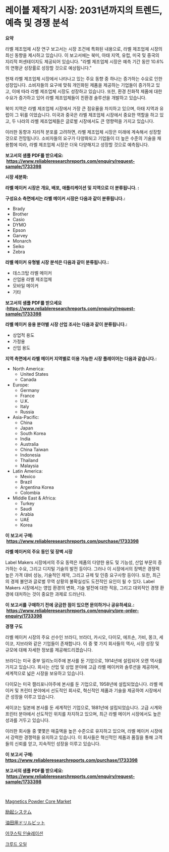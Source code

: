 <p><h1>레이블 제작기 시장: 2031년까지의 트렌드, 예측 및 경쟁 분석</h1></p><p><strong>요약</strong></p>
<p><p>라벨 제조업체 시장 연구 보고서는 시장 조건에 특화된 내용으로, 라벨 제조업체 시장의 최신 동향을 제시하고 있습니다. 이 보고서에는 북미, 아태 지역, 유럽, 미국 및 중국의 지리적 퍼센테이지도 제공되어 있습니다. "라벨 제조업체 시장은 예측 기간 동안 10.6%의 연평균 성장률로 성장할 것으로 예상됩니다." </p><p>현재 라벨 제조업체 시장에서 나타나고 있는 주요 동향 중 하나는 증가하는 수요로 인한 성장입니다. 소비자들의 요구에 맞춰 개인화된 제품을 제공하는 기업들이 증가하고 있고, 이에 따라 라벨 제조업체 시장도 성장하고 있습니다. 또한, 환경 친화적 제품에 대한 수요가 증가하고 있어 라벨 제조업체들이 친환경 솔루션을 개발하고 있습니다.</p><p>북미 지역은 라벨 제조업체 시장에서 가장 큰 점유율을 차지하고 있으며, 아태 지역과 유럽이 그 뒤를 이었습니다. 미국과 중국은 라벨 제조업체 시장에서 중요한 역할을 하고 있고, 두 나라의 라벨 제조업체들은 글로벌 시장에서도 큰 영향력을 가지고 있습니다.</p><p>이러한 동향과 지리적 분포를 고려하면, 라벨 제조업체 시장은 미래에 계속해서 성장할 것으로 전망됩니다. 소비자들의 요구가 다양화되고 기업들이 더 높은 수준의 기술을 채용함에 따라, 라벨 제조업체 시장은 더욱 다양해지고 성장할 것으로 예측됩니다.</p></p>
<p><strong>보고서의 샘플 PDF를 받으세요: &nbsp;<a href="https://www.reliableresearchreports.com/enquiry/request-sample/1733398">https://www.reliableresearchreports.com/enquiry/request-sample/1733398</a></strong></p>
<p><strong>시장 세분화:</strong></p>
<p><strong> 라벨 메이커 시장은 개요, 배포, 애플리케이션 및 지역으로 더 분류됩니다. :</strong></p>
<p><strong>구성요소 측면에서는 라벨 메이커 시장은 다음과 같이 분류됩니다.:</strong></p>
<p><ul><li>Brady</li><li>Brother</li><li>Casio</li><li>DYMO</li><li>Epson</li><li>Garvey</li><li>Monarch</li><li>Seiko</li><li>Zebra</li></ul></p>
<p><strong> 라벨 메이커 유형별 시장 분석은 다음과 같이 분류됩니다.:</strong></p>
<p><ul><li>데스크탑 라벨 메이커</li><li>산업용 라벨 제조업체</li><li>모바일 메이커</li><li>기타</li></ul></p>
<p><strong>보고서의 샘플 PDF를 받으세요 :<a href="https://www.reliableresearchreports.com/enquiry/request-sample/1733398">https://www.reliableresearchreports.com/enquiry/request-sample/1733398</a></strong></p>
<p><strong> 라벨 메이커 응용 분야별 시장 산업 조사는 다음과 같이 분류됩니다.:</strong></p>
<p><ul><li>상업적 용도</li><li>가정용</li><li>산업 용도</li></ul></p>
<p><strong>지역 측면에서 라벨 메이커 지역별로 이용 가능한 시장 플레이어는 다음과 같습니다.:</strong></p>
<p><ul>
    <li>
        North America:
        <ul>
            <li>United States</li>
            <li>Canada</li>
        </ul>
    </li>
    <li>
        Europe:
        <ul>
            <li>Germany</li>
            <li>France</li>
            <li>U.K.</li>
            <li>Italy</li>
            <li>Russia</li>
        </ul>
    </li>
    <li>
        Asia-Pacific:
        <ul>
            <li>China</li>
            <li>Japan</li>
            <li>South Korea</li>
            <li>India</li>
            <li>Australia</li>
            <li>China Taiwan</li>
            <li>Indonesia</li>
            <li>Thailand</li>
            <li>Malaysia</li>
        </ul>
    </li>
    <li>
        Latin America:
        <ul>
            <li>Mexico</li>
            <li>Brazil</li>
            <li>Argentina Korea</li>
            <li>Colombia</li>
        </ul>
    </li>
    <li>
        Middle East & Africa:
        <ul>
            <li>Turkey</li>
            <li>Saudi</li>
            <li>Arabia</li>
            <li>UAE</li>
            <li>Korea</li>
        </ul>
    </li>
    </ul></p>
<p><strong>이 보고서 구매: &nbsp;<a href="https://www.reliableresearchreports.com/purchase/1733398">https://www.reliableresearchreports.com/purchase/1733398</a></strong></p>
<p><strong>라벨 메이커의 주요 동인 및 장벽 시장</strong></p>
<p><p>Label Makers 시장에서의 주요 동력은 제품의 다양한 용도 및 기능성, 산업 부문의 증가하는 수요, 그리고 디지털 기술의 발전 등이다. 그러나 이 시장에서의 장벽은 경쟁력 높은 가격 대비 성능, 기술적인 제약, 그리고 규제 및 인증 요구사항 등이다. 또한, 최근의 경제 불안과 글로벌 무역 상황의 불확실성도 도전적인 요인이 될 수 있다. Label Makers 시장에서는 영업 환경의 변화, 기술 발전에 대한 적응, 그리고 대외적인 경쟁 환경에 대처하는 것이 중요한 과제로 드러난다.</p></p>
<p><strong>이 보고서를 구매하기 전에 궁금한 점이 있으면 문의하거나 공유하세요.: &nbsp;<a href="https://www.reliableresearchreports.com/enquiry/pre-order-enquiry/1733398">https://www.reliableresearchreports.com/enquiry/pre-order-enquiry/1733398</a></strong></p>
<p><strong>경쟁 구도</strong></p>
<p><p>라벨 메이커 시장의 주요 선수인 브라디, 브라더, 카시오, 다이모, 에프손, 가비, 몽크, 세이코, 지브라와 같은 기업들이 존재합니다. 이 중 몇 가지 회사들의 역사, 시장 성장 및 규모에 대해 자세한 정보를 제공해드리겠습니다.</p><p>브라디는 미국 중부 일리노이주에 본사를 둔 기업으로, 1914년에 설립되어 오랜 역사를 가지고 있습니다. 회사는 산업 및 상업 분야에 고급 라벨 메이커와 솔루션을 제공하며, 세계적으로 넓은 시장을 보유하고 있습니다.</p><p>다이모는 미국 캘리포니아주에 본사를 둔 기업으로, 1958년에 설립되었습니다. 라벨 메이커 및 프린터 분야에서 선도적인 회사로, 혁신적인 제품과 기술을 제공하여 시장에서 큰 성장을 이루고 있습니다.</p><p>세이코는 일본에 본사를 둔 세계적인 기업으로, 1881년에 설립되었습니다. 고급 시계와 프린터 분야에서 선도적인 위치를 차지하고 있으며, 최근 라벨 메이커 시장에서도 높은 성과를 거두고 있습니다.</p><p>이러한 회사들 중 몇몇은 매출액을 높은 수준으로 유지하고 있으며, 라벨 메이커 시장에서 강력한 경쟁력을 유지하고 있습니다. 이 회사들은 혁신적인 제품과 품질을 통해 고객들의 신뢰를 얻고, 지속적인 성장을 이루고 있습니다.</p></p>
<p><strong>이 보고서 구매: &nbsp; <a href="https://www.reliableresearchreports.com/purchase/1733398">https://www.reliableresearchreports.com/purchase/1733398</a></strong></p>
<p><strong>보고서의 샘플 PDF를 받으세요: &nbsp;<a href="https://www.reliableresearchreports.com/enquiry/request-sample/1733398">https://www.reliableresearchreports.com/enquiry/request-sample/1733398</a></strong><strong></strong></p>
<p>&nbsp;</p>
<p><p><a href="https://view.publitas.com/reportprime-1/magnetics-powder-core-market-growth-market-trends-covid-19-impact-and-forecasts-for-period-from-2024-2031/">Magnetics Powder Core Market</a></p><p><a href="https://medium.com/@joanne.southgate/%E5%8A%B1%E8%B5%B7%E7%B3%BB%E7%B5%B1%E5%B8%82%E5%A0%B4-%E3%82%BF%E3%82%A4%E3%83%97-%E3%82%A2%E3%83%97%E3%83%AA%E3%82%B1%E3%83%BC%E3%82%B7%E3%83%A7%E3%83%B3-%E5%9C%B0%E7%90%86%E3%81%AB%E3%82%88%E3%82%8B%E5%8C%85%E6%8B%AC%E7%9A%84%E8%A9%95%E4%BE%A1-642baafbec54">励起システム</a></p><p><a href="https://medium.com/@joanne.southgate/2024%E5%B9%B4%E3%81%8B%E3%82%892031%E5%B9%B4%E3%81%BE%E3%81%A7%E3%81%AE%E6%9C%9F%E9%96%93%E3%81%AB%E4%BA%88%E6%B8%AC%E3%81%95%E3%82%8C%E3%82%8B%E6%B2%B9%E7%94%B0%E7%94%A8%E3%83%89%E3%83%AA%E3%83%AB%E3%83%93%E3%83%83%E3%83%88%E5%B8%82%E5%A0%B4%E5%88%86%E6%9E%90%E3%81%A8%E3%82%B5%E3%82%A4%E3%82%BA%E4%BA%88%E6%B8%AC-a305f53fa2e1">油田用ドリルビット</a></p><p><a href="https://medium.com/@cypwkevf09498055/%EC%86%8C%EC%9D%8C-%EC%A0%88%EC%97%B0-%EC%8B%9C%EC%9E%A5-%EC%A7%80%ED%91%9C-%ED%95%B4%EB%8F%85-%EC%8B%9C%EC%9E%A5-%EC%A0%90%EC%9C%A0%EC%9C%A8-%ED%8A%B8%EB%A0%8C%EB%93%9C-%EB%B0%8F-%EC%84%B1%EC%9E%A5-%ED%8C%A8%ED%84%B4-832a6c5d2673">어쿠스틱 인슐레이션</a></p><p><a href="https://medium.com/@cypwkevf09498055/original-crude-oil-market-outlook-industry-overview-and-forecast-2024-to-2031-translation-%EC%9B%90%EC%9C%A0-%EC%8B%9C%EC%9E%A5-3479838ace4a">크루드 오일</a></p></p>